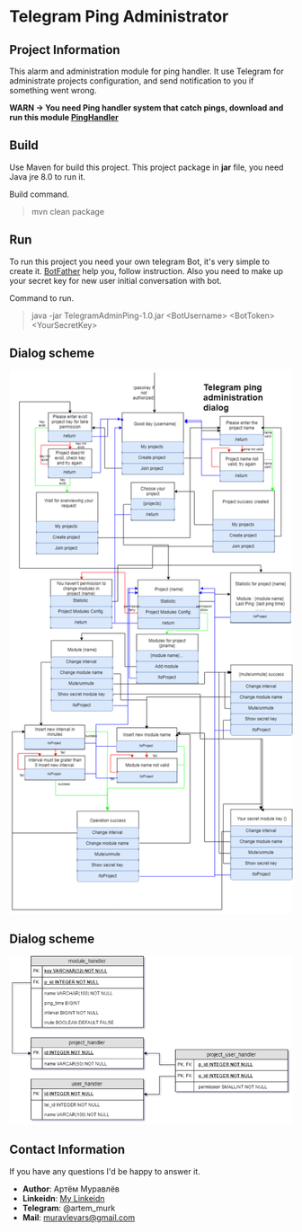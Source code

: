 # Telegram Ping Administrator

## Project Information
This alarm and administration module for ping handler. 
It use Telegram for administrate projects configuration, and send notification to you if something went wrong. 

**WARN -> You need Ping handler system that catch pings, download and run this module [PingHandler](https://github.com/ArtemMurk/PingHandlerCore)**

## Build 
Use Maven for build this project. 
This project package in **jar** file, you need Java jre 8.0 to run it.

Build command.
> mvn clean package

## Run
To run this project you need your own telegram Bot, it's very simple to create it. 
[BotFather](https://telegram.me/BotFather) help you, follow instruction.
Also you need to make up your secret key for new user initial conversation with bot.

Command to run.
> java -jar TelegramAdminPing-1.0.jar \<BotUsername> \<BotToken> \<YourSecretKey>


## Dialog scheme
![dialog scheme](https://github.com/ArtemMurk/PingTelegram/blob/master/TeLegramDialogPing.png)

## Dialog scheme
![db scheme](https://github.com/ArtemMurk/PingTelegram/blob/master/DBScheme.png)

## Contact Information
If you have any questions I'd be happy to answer it.
 
* **Author**: Артём Муравлёв
* **Linkeidn**: [My Linkeidn](https://linkedin.com/in/artem-muravlov)
* **Telegram**: @artem_murk
* **Mail**: muravlevars@gmail.com